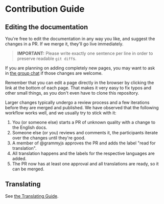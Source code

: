 # Contribution Guide

## Editing the documentation

You're free to edit the documentation in any way you like, and suggest the changes in a PR.
If we merge it, they'll go live immediately.

> **IMPORTANT:** Please write exactly one sentence per line in order to preserve readable `git diff`s.

If you are planning on adding completely new pages, you may want to ask in [the group chat](https://t.me/grammyjs) if those changes are welcome.

Remember that you can edit a page directly in the browser by clicking the link at the bottom of each page.
That makes it very easy to fix typos and other small things, as you don't even have to clone this repository.

Larger changes typically undergo a review process and a few iterations before they are merged and published.
We have observed that the following workflow works well, and we usually try to stick with it:

1. You (or someone else) starts a PR of unknown quality with a change to the English docs.
2. Someone else (or you) reviews and comments it, the participants iterate over the changes until they're good.
3. A member of @grammyjs approves the PR and adds the label "read for translation".
4. All translation happens and the labels for the respective languages are added.
5. The PR now has at least one approval and all translations are ready, so it can be merged.

## Translating

See [the Translating Guide](./TRANSLATING.md).
